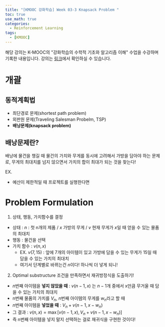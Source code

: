```yaml
---
title: "[KMOOC 강화학습] Week 03-3 Knapsack Problem "
toc: true
use_math: true
categories:
  - Reinforcement Learning
tags:
  - [KMOOC]
---
```


해당 강의는 K-MOOC의 "강화학습의 수학적 기초와 알고리즘 이해" 수업을 수강하며 기록한 내용입니다. 강의는 [링크](http://www.kmooc.kr/courses/course-v1:KoreaUnivK+ku_ai_002+2020_A44/course/)에서 확인하실 수 있습니다.


# 개괄

## 동적계획법

- 최단경로 문제(shortest path problem)
- 외판원 문제(Traveling Salesman Probelm, TSP)
- **배낭문제(knapsack problem)**

## 배낭문제란?

배낭에 물건을 챙길 때 물건의 가치와 무게를 동시에 고려해서 가방을 담아야 하는 문제로, 무게의 최대치를 넘지 않으면서 가치의 합이 최대가 되는 것을 찾는다!

EX.
- 예산이 제한적일 때 프로젝트를 실행한다면


# Problem Formulation

1. 상태, 행동, 가치함수를 결정
  - 상태 : $n$ : 첫 n개의 제품 / $x$ 가방의 무게 / $v$ 현재 무게가 $x$일 때 얻을 수 있는 물품의 최대치
  - 행동 : 물건을 선택
  - 가치 함수 : $v(n, x)$
    - EX. $v(7,15)$ : 앞에 7개의 아이템이 있고 가방에 담을 수 있는 무게가 15일 때 담을 수 있는 가치의 최대치
    - 여기서 단계별로 바뀌는건 $n$이다! 하나씩 더 넣게 되니!
2. Optimal substructure 조건을 만족하면서 재귀방정식을 도출하기!
  - $n$번째 아이템을 **넣지 않았을 때** : $v(n-1, x)$ 는 $n-1$개 중에서 x만큼 무거울 때 담을 수 있는 가치의 최대치
  - n번째 물품의 가치를 $V_{n}$, $n$번째 아이템의 무게를 $w_{n}$라고 할 때 
  - $n$번째 아이템을 **넣었을 때** : $V_{n} + v(n-1,x-w_{n})$
  - 그 결과 : $v(n,x) = \max[v(n-1, x), V_{n}+v(n-1,x-w_{n})]$
  - 즉 n번째 아이템을 넣지 말지 선택하는 걸로 재귀식을 구현한 것이다!